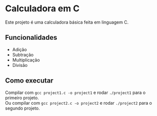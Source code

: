 # Calculadora em C  
Este projeto é uma calculadora básica feita em linguagem C.  

## Funcionalidades  
- Adição  
- Subtração  
- Multiplicação  
- Divisão  

## Como executar  
Compilar com `gcc project1.c -o project1` e rodar `./project1` para o primeiro projeto.  
Ou compilar com `gcc project2.c -o project2` e rodar `./project2` para o segundo projeto.

